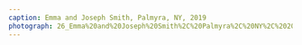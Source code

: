 ```yaml
---
caption: Emma and Joseph Smith, Palmyra, NY, 2019
photograph: 26_Emma%20and%20Joseph%20Smith%2C%20Palmyra%2C%20NY%2C%202019.jpg
---
```

